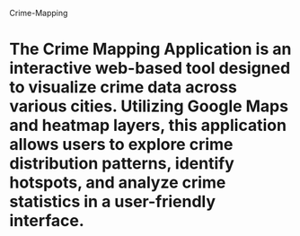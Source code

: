  Crime-Mapping
# The Crime Mapping Application is an interactive web-based tool designed to visualize crime data across various cities. Utilizing Google Maps and heatmap layers, this application allows users to explore crime distribution patterns, identify hotspots, and analyze crime statistics in a user-friendly interface.
